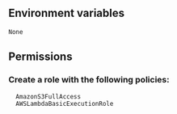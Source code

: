 ## Environment variables
    None

## Permissions
### Create a role with the following policies:
    
      AmazonS3FullAccess
      AWSLambdaBasicExecutionRole
